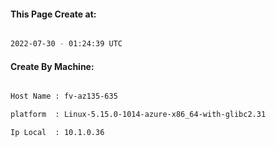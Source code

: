 
   
#### This Page Create at:

```bash

2022-07-30 - 01:24:39 UTC

```

#### Create By Machine:

```bash

Host Name : fv-az135-635

platform  : Linux-5.15.0-1014-azure-x86_64-with-glibc2.31

Ip Local  : 10.1.0.36

```

